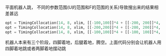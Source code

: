 平面机器人跳， 不同的参数范围(U的范围和F的范围的关系)导致搜出来的结果相差甚远 

```python
opt = TimingCollocation(14, 8, xlim, [[-100,100]]*4 + [[-200, 200]]*4, dT0) # robot jumps on four
opt = TimingCollocation(14, 8, xlim, [[-200,200]]*4 + [[-200, 200]]*4, dT0) # robot jumps on two
opt = TimingCollocation(14, 8, xlim, [[-100,100]]*4 + [[-100, 100]]*4, dT0) # robot jumps on two
```

机器人本来有三个阶段，四脚着地，后腿着地，腾空。上面代码分别会让机器人用四脚着地跳或者两脚着地摆动跳